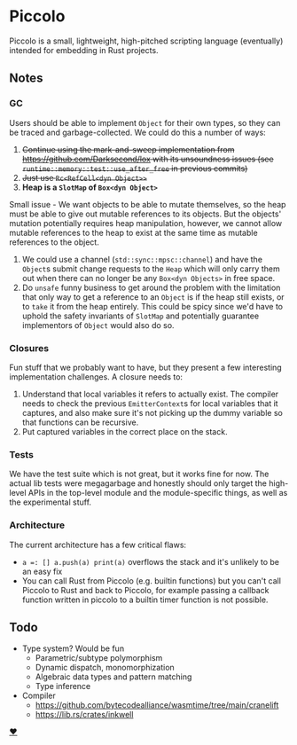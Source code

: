 
# Piccolo

Piccolo is a small, lightweight, high-pitched scripting language (eventually) intended
for embedding in Rust projects.

## Notes

### GC

Users should be able to implement `Object` for their own types, so they can be
traced and garbage-collected. We could do this a number of ways:

1. ~~Continue using the mark-and-sweep implementation from
   https://github.com/Darksecond/lox with its unsoundness issues (see
   `runtime::memory::test::use_after_free` in previous commits)~~
2. ~~Just use `Rc<RefCell<dyn Object>>`~~
3. **Heap is a `SlotMap` of `Box<dyn Object>`**

Small issue - We want objects to be able to mutate themselves, so the heap must
be able to give out mutable references to its objects. But the objects'
mutation potentially requires heap manipulation, however, we cannot allow
mutable references to the heap to exist at the same time as mutable references
to the object.

1. We could use a channel (`std::sync::mpsc::channel`) and have the `Object`s
   submit change requests to the `Heap` which will only carry them out when
   there can no longer be any `Box<dyn Objects>` in free space.
2. Do `unsafe` funny business to get around the problem with the limitation
   that only way to get a reference to an `Object` is if the heap still exists,
   or to `take` it from the heap entirely. This could be spicy since we'd have
   to uphold the safety invariants of `SlotMap` and potentially guarantee
   implementors of `Object` would also do so.

### Closures

Fun stuff that we probably want to have, but they present a few
interesting implementation challenges. A closure needs to:

1. Understand that local variables it refers to actually exist. The compiler
   needs to check the previous `EmitterContext`s for local variables that it
   captures, and also make sure it's not picking up the dummy variable so that
   functions can be recursive.
2. Put captured variables in the correct place on the stack.

### Tests

We have the test suite which is not great, but it works fine for now. The
actual lib tests were megagarbage and honestly should only target the
high-level APIs in the top-level module and the module-specific things, as well
as the experimental stuff.

### Architecture

The current architecture has a few critical flaws:

- `a =: [] a.push(a) print(a)` overflows the stack and it's unlikely to be an easy fix
- You can call Rust from Piccolo (e.g. builtin functions) but you can't call
  Piccolo to Rust and back to Piccolo, for example passing a callback function
  written in piccolo to a builtin timer function is not possible.

## Todo

- Type system? Would be fun
  - Parametric/subtype polymorphism
  - Dynamic dispatch, monomorphization
  - Algebraic data types and pattern matching
  - Type inference
- Compiler
  - https://github.com/bytecodealliance/wasmtime/tree/main/cranelift
  - https://lib.rs/crates/inkwell

[❤](http://craftinginterpreters.com/)
